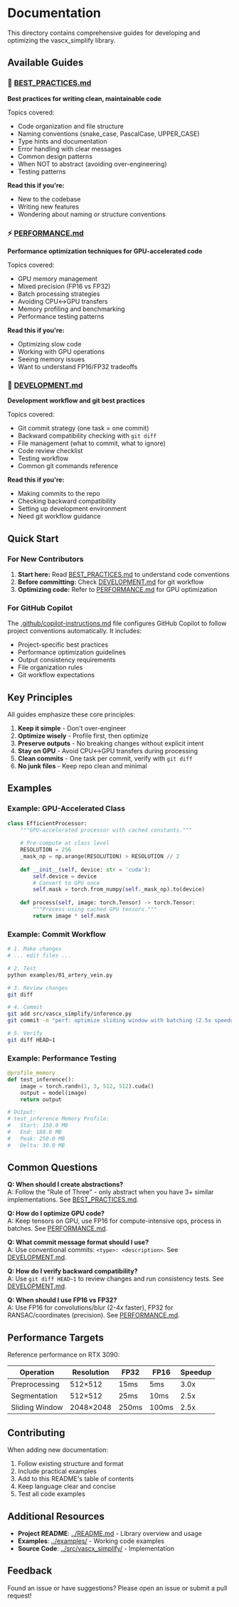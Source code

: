 # Documentation

This directory contains comprehensive guides for developing and optimizing the vascx_simplify library.

## Available Guides

### 📘 [BEST_PRACTICES.md](BEST_PRACTICES.md)
**Best practices for writing clean, maintainable code**

Topics covered:
- Code organization and file structure
- Naming conventions (snake_case, PascalCase, UPPER_CASE)
- Type hints and documentation
- Error handling with clear messages
- Common design patterns
- When NOT to abstract (avoiding over-engineering)
- Testing patterns

**Read this if you're:**
- New to the codebase
- Writing new features
- Wondering about naming or structure conventions

### ⚡ [PERFORMANCE.md](PERFORMANCE.md)
**Performance optimization techniques for GPU-accelerated code**

Topics covered:
- GPU memory management
- Mixed precision (FP16 vs FP32)
- Batch processing strategies
- Avoiding CPU↔GPU transfers
- Memory profiling and benchmarking
- Performance testing patterns

**Read this if you're:**
- Optimizing slow code
- Working with GPU operations
- Seeing memory issues
- Want to understand FP16/FP32 tradeoffs

### 🔧 [DEVELOPMENT.md](DEVELOPMENT.md)
**Development workflow and git best practices**

Topics covered:
- Git commit strategy (one task = one commit)
- Backward compatibility checking with `git diff`
- File management (what to commit, what to ignore)
- Code review checklist
- Testing workflow
- Common git commands reference

**Read this if you're:**
- Making commits to the repo
- Checking backward compatibility
- Setting up development environment
- Need git workflow guidance

## Quick Start

### For New Contributors

1. **Start here:** Read [BEST_PRACTICES.md](BEST_PRACTICES.md) to understand code conventions
2. **Before committing:** Check [DEVELOPMENT.md](DEVELOPMENT.md) for git workflow
3. **Optimizing code:** Refer to [PERFORMANCE.md](PERFORMANCE.md) for GPU optimization

### For GitHub Copilot

The [.github/copilot-instructions.md](../.github/copilot-instructions.md) file configures GitHub Copilot to follow project conventions automatically. It includes:
- Project-specific best practices
- Performance optimization guidelines
- Output consistency requirements
- File organization rules
- Git workflow expectations

## Key Principles

All guides emphasize these core principles:

1. **Keep it simple** - Don't over-engineer
2. **Optimize wisely** - Profile first, then optimize
3. **Preserve outputs** - No breaking changes without explicit intent
4. **Stay on GPU** - Avoid CPU↔GPU transfers during processing
5. **Clean commits** - One task per commit, verify with `git diff`
6. **No junk files** - Keep repo clean and minimal

## Examples

### Example: GPU-Accelerated Class

```python
class EfficientProcessor:
    """GPU-accelerated processor with cached constants."""
    
    # Pre-compute at class level
    RESOLUTION = 256
    _mask_np = np.arange(RESOLUTION) > RESOLUTION // 2
    
    def __init__(self, device: str = 'cuda'):
        self.device = device
        # Convert to GPU once
        self.mask = torch.from_numpy(self._mask_np).to(device)
    
    def process(self, image: torch.Tensor) -> torch.Tensor:
        """Process using cached GPU tensors."""
        return image * self.mask
```

### Example: Commit Workflow

```bash
# 1. Make changes
# ... edit files ...

# 2. Test
python examples/01_artery_vein.py

# 3. Review changes
git diff

# 4. Commit
git add src/vascx_simplify/inference.py
git commit -m "perf: optimize sliding window with batching (2.5x speedup)"

# 5. Verify
git diff HEAD~1
```

### Example: Performance Testing

```python
@profile_memory
def test_inference():
    image = torch.randn(1, 3, 512, 512).cuda()
    output = model(image)
    return output

# Output:
# test_inference Memory Profile:
#   Start: 150.0 MB
#   End: 180.0 MB
#   Peak: 250.0 MB
#   Delta: 30.0 MB
```

## Common Questions

**Q: When should I create abstractions?**  
A: Follow the "Rule of Three" - only abstract when you have 3+ similar implementations. See [BEST_PRACTICES.md](BEST_PRACTICES.md#when-not-to-abstract).

**Q: How do I optimize GPU code?**  
A: Keep tensors on GPU, use FP16 for compute-intensive ops, process in batches. See [PERFORMANCE.md](PERFORMANCE.md#gpu-memory-management).

**Q: What commit message format should I use?**  
A: Use conventional commits: `<type>: <description>`. See [DEVELOPMENT.md](DEVELOPMENT.md#commit-message-format).

**Q: How do I verify backward compatibility?**  
A: Use `git diff HEAD~1` to review changes and run consistency tests. See [DEVELOPMENT.md](DEVELOPMENT.md#backward-compatibility-checking).

**Q: When should I use FP16 vs FP32?**  
A: Use FP16 for convolutions/blur (2-4x faster), FP32 for RANSAC/coordinates (precision). See [PERFORMANCE.md](PERFORMANCE.md#mixed-precision-training).

## Performance Targets

Reference performance on RTX 3090:

| Operation | Resolution | FP32 | FP16 | Speedup |
|-----------|-----------|------|------|---------|
| Preprocessing | 512×512 | 15ms | 5ms | 3.0x |
| Segmentation | 512×512 | 25ms | 10ms | 2.5x |
| Sliding Window | 2048×2048 | 250ms | 100ms | 2.5x |

## Contributing

When adding new documentation:

1. Follow existing structure and format
2. Include practical examples
3. Add to this README's table of contents
4. Keep language clear and concise
5. Test all code examples

## Additional Resources

- **Project README**: [../README.md](../README.md) - Library overview and usage
- **Examples**: [../examples/](../examples/) - Working code examples
- **Source Code**: [../src/vascx_simplify/](../src/vascx_simplify/) - Implementation

## Feedback

Found an issue or have suggestions? Please open an issue or submit a pull request!
